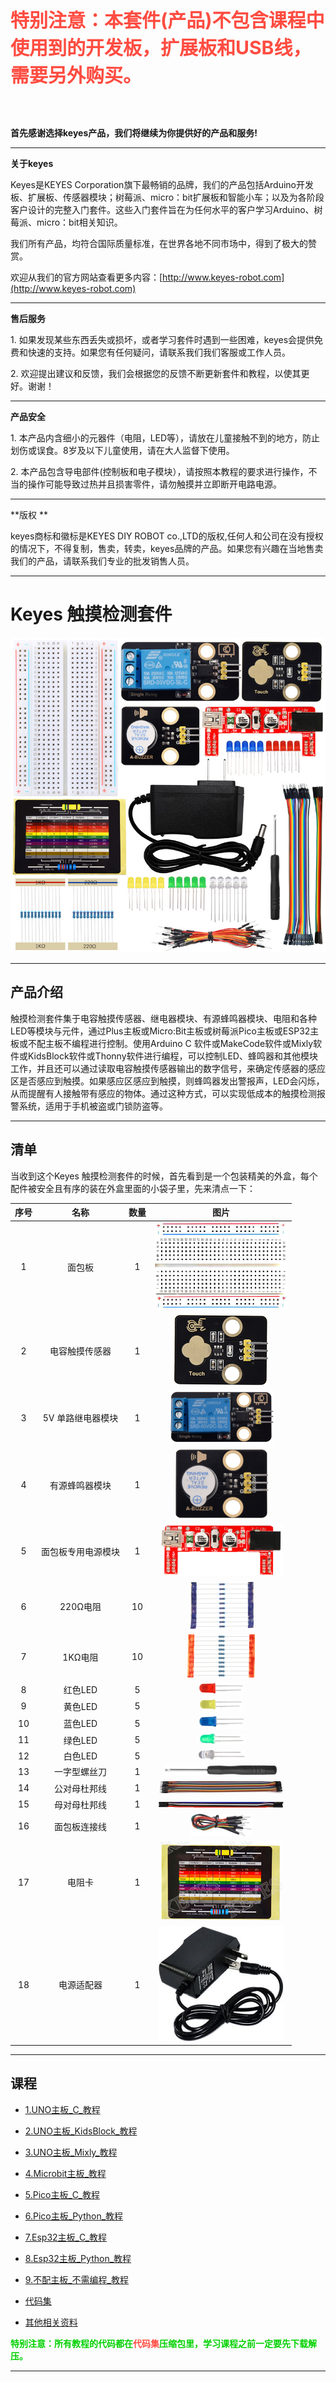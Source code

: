 
<span style="color: rgb(255, 76, 65); font-size: 30px;">**特别注意：本套件(产品)不包含课程中使用到的开发板，扩展板和USB线，需要另外购买。**</span>

<br>
<br>

**首先感谢选择keyes产品，我们将继续为你提供好的产品和服务!**

---

**关于keyes** 

Keyes是KEYES Corporation旗下最畅销的品牌，我们的产品包括Arduino开发板、扩展板、传感器模块；树莓派、micro：bit扩展板和智能小车；以及为各阶段客户设计的完整入门套件。这些入门套件旨在为任何水平的客户学习Arduino、树莓派、micro：bit相关知识。

我们所有产品，均符合国际质量标准，在世界各地不同市场中，得到了极大的赞赏。 

欢迎从我们的官方网站查看更多内容：[http://www.keyes-robot.com](http://www.keyes-robot.com)

---

**售后服务**                     

1\. 如果发现某些东西丢失或损坏，或者学习套件时遇到一些困难，keyes会提供免费和快速的支持。如果您有任何疑问，请联系我们我们客服或工作人员。

2\. 欢迎提出建议和反馈，我们会根据您的反馈不断更新套件和教程，以使其更好。谢谢！

---

**产品安全**

1\. 本产品内含细小的元器件（电阻，LED等），请放在儿童接触不到的地方，防止划伤或误食。8岁及以下儿童使用，请在大人监督下使用。

2\. 本产品包含导电部件(控制板和电子模块），请按照本教程的要求进行操作，不当的操作可能导致过热并且损害零件，请勿触摸并立即断开电路电源。

---

**版权 **

keyes商标和徽标是KEYES DIY ROBOT co.,LTD的版权,任何人和公司在没有授权的情况下，不得复制，售卖，转卖，keyes品牌的产品。如果您有兴趣在当地售卖我们的产品，请联系我们专业的批发销售人员。

---

# Keyes 触摸检测套件

![](./media/b60ef71141c13551c20cf094bf7569c2.jpg)

---

## 产品介绍

触摸检测套件集于电容触摸传感器、继电器模块、有源蜂鸣器模块、电阻和各种LED等模块与元件，通过Plus主板或Micro:Bit主板或树莓派Pico主板或ESP32主板或不配主板不编程进行控制。使用Arduino C 软件或MakeCode软件或Mixly软件或KidsBlock软件或Thonny软件进行编程，可以控制LED、蜂鸣器和其他模块工作，并且还可以通过读取电容触摸传感器输出的数字信号，来确定传感器的感应区是否感应到触摸。如果感应区感应到触摸，则蜂鸣器发出警报声，LED会闪烁，从而提醒有人接触带有感应的物体。通过这种方式，可以实现低成本的触摸检测报警系统，适用于手机被盗或门锁防盗等。

---

## 清单

当收到这个Keyes 触摸检测套件的时候，首先看到是一个包装精美的外盒，每个配件被安全且有序的装在外盒里面的小袋子里，先来清点一下：

| 序号 | 名称 | 数量 | 图片 |
| :--: | :--: | :--: | :--: |
| 1 | 面包板 | 1 | ![](./media/b7c6a61f9050e53f64bdeca423a32892.png)|
| 2 | 电容触摸传感器 | 1 | ![](./media/0cb891d41725d75b702317477bd2441f.png) |
| 3 | 5V 单路继电器模块 | 1 | ![](./media/1677c94f2390adeb3df19bfabd6ced88.png) |
| 4 | 有源蜂鸣器模块 | 1 | ![](./media/08cac8e036b616593db2d11a13d7922d.png) |
| 5  |面包板专用电源模块|1|![](./media/62ad1c318f4507c38556f376c502bbe9.png)|
| 6 | 220Ω电阻 | 10 | ![](./media/83dd3936e779ba45cddf56600115789d.png) |
| 7 | 1KΩ电阻 | 10 | ![](./media/9b934d4a221b3b257a455c3b3c4228e2.png)|
| 8 | 红色LED | 5 |![](./media/28c28e6163de71f861c1f8f9bf621ee2.png)|
| 9 | 黄色LED | 5 | ![](./media/538628fed136c06e104ae01b69774d34.png)|
| 10 | 蓝色LED | 5 |![](./media/f6bbd58a5d3ad73cbbb4f9dc6dbebce0.png) |
| 11 | 绿色LED | 5 |![](./media/cede9aadb081f8efbe1aa2884452296f.png) |
| 12 | 白色LED | 5 | ![](./media/8aebcf71e0db1a7f97458ee667b22878.png)|
| 13 | 一字型螺丝刀  | 1 |![](./media/f5504973a1c7bd3a74e8a9370a3c2358.png)|
| 14 |公对母杜邦线|1| ![](./media/dda94299cc2abaff2c9cb8ff7ce365ff.jpg)|
| 15 |母对母杜邦线|1| ![](./media/69e6d113c252cd1742d38913cb2f1b5b.png)|
| 16 | 面包板连接线 | 1 | ![](./media/b146f1221b43b628375e658c8c0bc91f.png)|
| 17 |电阻卡 | 1 |![](./media/443cb9da6e229e8e2ec048855e7dc367.png) |
| 18| 电源适配器 | 1 | ![](./media/20a54fcaa52b0e56f8f185644cad8c12.png)|

---


## 课程

* [1.UNO主板_C_教程](1.UNO主板_C_教程/UNO主板_C_教程.md)

* [2.UNO主板_KidsBlock_教程](2.UNO主板_KidsBlock_教程/UNO主板_KidsBlock_教程.md)

* [3.UNO主板_Mixly_教程](3.UNO主板_Mixly_教程/UNO主板_Mixly_教程.md)

* [4.Microbit主板_教程](4.Microbit主板_教程/Microbit主板_教程.md)

* [5.Pico主板_C_教程](5.Pico主板_C_教程/Pico主板_C_教程.md)

* [6.Pico主板_Python_教程](6.Pico主板_Python_教程/Pico主板_Python_教程.md)

* [7.Esp32主板_C_教程](7.Esp32主板_C_教程/Esp32主板_C_教程.md)

* [8.Esp32主板_Python_教程](8.Esp32主板_Python_教程/Esp32主板_Python_教程.md)

* [9.不配主板_不需编程_教程](9.不配主板_不需编程_教程/不配主板_不需编程_教程.md)

* [代码集](代码集.zip)

* [其他相关资料](其他相关资料.zip)

<span style="color: rgb(0, 209, 0);">**特别注意：所有教程的代码都在<span style="color: rgb(255, 76, 65);">代码集</span>压缩包里，学习课程之前一定要先下载解压。**<span style="color: rgb(0, 209, 0);"></span></span>

---
